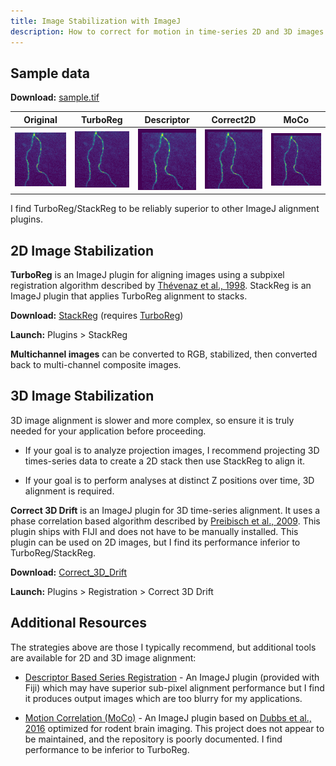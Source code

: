 ```yaml
---
title: Image Stabilization with ImageJ
description: How to correct for motion in time-series 2D and 3D images
---
```


## Sample data

**Download:** [sample.tif](sample.tif)

Original | TurboReg | Descriptor | Correct2D | MoCo
---|---|---|---|---
![](sample.gif)|![](stabilized.gif)|![](stabilized2.gif)|![](stabilized3.gif)|![](stabilized3.gif)

I find TurboReg/StackReg to be reliably superior to other ImageJ alignment plugins.

## 2D Image Stabilization

**TurboReg** is an ImageJ plugin for aligning images using a subpixel registration algorithm described by [Thévenaz et al., 1998](https://ieeexplore.ieee.org/document/650848). StackReg is an ImageJ plugin that applies TurboReg alignment to stacks. 

**Download:** [StackReg](http://bigwww.epfl.ch/thevenaz/stackreg/) (requires [TurboReg](http://bigwww.epfl.ch/thevenaz/turboreg/))

**Launch:** Plugins > StackReg

**Multichannel images** can be converted to RGB, stabilized, then converted back to multi-channel composite images.

## 3D Image Stabilization

3D image alignment is slower and more complex, so ensure it is truly needed for your application before proceeding.

* If your goal is to analyze projection images, I recommend projecting 3D times-series data to create a 2D stack then use StackReg to align it.

* If your goal is to perform analyses at distinct Z positions over time, 3D alignment is required.

**Correct 3D Drift** is an ImageJ plugin for 3D time-series alignment. It uses a phase correlation based algorithm described by [Preibisch et al., 2009](https://www.ncbi.nlm.nih.gov/pmc/articles/PMC2682522/). This plugin ships with FIJI and does not have to be manually installed. This plugin can be used on 2D images, but I find its performance inferior to TurboReg/StackReg.

**Download:** [Correct_3D_Drift](https://github.com/fiji/Correct_3D_Drift)

**Launch:** Plugins > Registration > Correct 3D Drift

## Additional Resources

The strategies above are those I typically recommend, but additional tools are available for 2D and 3D image alignment:

* [Descriptor Based Series Registration](https://github.com/fiji/Descriptor_based_registration) - An ImageJ plugin (provided with Fiji) which may have superior sub-pixel alignment performance but I find it produces output images which are too blurry for my applications.

* [Motion Correlation (MoCo)](https://github.com/NTCColumbia/moco) - An ImageJ plugin based on [Dubbs et al., 2016](https://doi.org/10.3389/fninf.2016.00006) optimized for rodent brain imaging. This project does not appear to be maintained, and the repository is poorly documented. I find performance to be inferior to TurboReg.